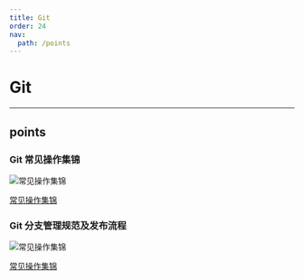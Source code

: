 ```yaml
---
title: Git
order: 24
nav:
  path: /points
---
```


# Git

---

## points

### Git 常见操作集锦

![常见操作集锦](https://cdn.jsdelivr.net/gh/TheFirstSunday/gallery@main/images/git-manual.png)

[常见操作集锦](https://www.processon.com/view/link/5fd224bfe0b34d06f4ec645a#map)

### Git 分支管理规范及发布流程

![常见操作集锦](https://cdn.jsdelivr.net/gh/TheFirstSunday/gallery@main/images/manage-branches.png)

[常见操作集锦](https://www.processon.com/view/link/5fbcd578e0b34d59cf8886cd#map)
